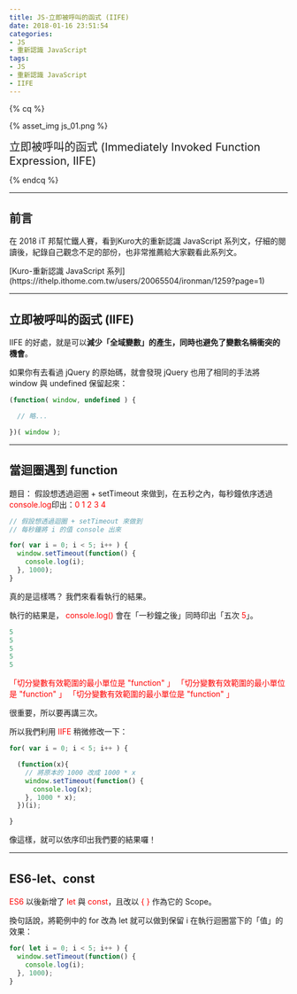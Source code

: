 ```yaml
---
title: JS-立即被呼叫的函式 (IIFE)
date: 2018-01-16 23:51:54
categories: 
- JS
- 重新認識 JavaScript
tags:
- JS
- 重新認識 JavaScript
- IIFE
---
```


{% cq %}

{% asset_img js_01.png %}

<font style="font-size:20px;">立即被呼叫的函式 (Immediately Invoked Function Expression, IIFE)</font>

{% endcq %}

<!-- more -->
***

## 前言

在 2018 iT 邦幫忙鐵人賽，看到Kuro大的重新認識 JavaScript 系列文，仔細的閱讀後，紀錄自己觀念不足的部份，也非常推薦給大家觀看此系列文。

<div class="note info">[Kuro-重新認識 JavaScript 系列](https://ithelp.ithome.com.tw/users/20065504/ironman/1259?page=1)</div>

***
## 立即被呼叫的函式 (IIFE)

IIFE 的好處，就是可以**減少「全域變數」的產生，同時也避免了變數名稱衝突的機會**。

如果你有去看過 jQuery 的原始碼，就會發現 jQuery 也用了相同的手法將 window 與 undefined 保留起來：

``` js
(function( window, undefined ) {

  // 略...

})( window );
```

***
## 當迴圈遇到 function

題目：
假設想透過迴圈 + setTimeout 來做到，在五秒之內，每秒鐘依序透過<font color="red">console.log</font>印出：<font color="red">0 1 2 3 4</font>

``` js
// 假設想透過迴圈 + setTimeout 來做到
// 每秒鐘將 i 的值 console 出來

for( var i = 0; i < 5; i++ ) {
  window.setTimeout(function() {
    console.log(i);
  }, 1000);
}
```

真的是這樣嗎？ 我們來看看執行的結果。

執行的結果是， <font color="red">console.log()</font> 會在「一秒鐘之後」同時印出「五次 <font color="red">5</font>」。

``` js
5
5
5
5
5
```

<font color="red">「切分變數有效範圍的最小單位是 "function" 」</font>
<font color="red">「切分變數有效範圍的最小單位是 "function" 」</font>
<font color="red">「切分變數有效範圍的最小單位是 "function" 」</font>


很重要，所以要再講三次。

所以我們利用 <font color="red">IIFE</font> 稍微修改一下：

``` js IIFE
for( var i = 0; i < 5; i++ ) {

  (function(x){
    // 將原本的 1000 改成 1000 * x
    window.setTimeout(function() {
      console.log(x);
    }, 1000 * x);
  })(i);

}
```

像這樣，就可以依序印出我們要的結果囉！

***
## ES6-let、const

<font color="red">ES6</font> 以後新增了 <font color="red">let</font> 與 <font color="red">const</font>，且改以 <font color="red">{ }</font> 作為它的 Scope。

換句話說，將範例中的 for 改為 let 就可以做到保留 i 在執行迴圈當下的「值」的效果：

``` js
for( let i = 0; i < 5; i++ ) {
  window.setTimeout(function() {
    console.log(i);
  }, 1000);
}
```